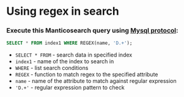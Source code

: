 # Using regex in search

### Execute this Manticosearch query using [Mysql protocol](/manticoresearch/mysql-client-connection-example):

```sql
SELECT * FROM index1 WHERE REGEX(name, 'D.+');
```

- `SELECT * FROM` - search data in specified index
- `index1` - name of the index to search in
- `WHERE` - list search conditions
- `REGEX` - function to match regex to the specified attribute
- `name` - name of the attribute to match against regular expression
- `'D.+'` - regular expression pattern to check


